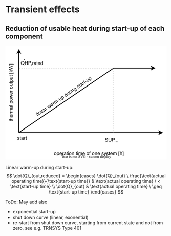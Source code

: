 # Transient effects

## Reduction of usable heat during start-up of each component

![Heat reduction during start-up](fig/221028_Start-up-Reduction_general.svg)

Linear warm-up during start-up:
$$
 \dot{Q}_{out,reduced} = 
\begin{cases}
\dot{Q}_{out} \ \frac{\text{actual operating time}}{\text{start-up time}} & \text{actual operating time} \ < \text{start-up time} \\
\dot{Q}_{out} & \text{actual operating time} \ \geq  \text{start-up time}
\end{cases} 
$$

ToDo: May add also 

- exponential start-up
- shut down curve (linear, exonential)
- re-start from shut down curve, starting from current state and not from zero, see e.g. TRNSYS Type 401